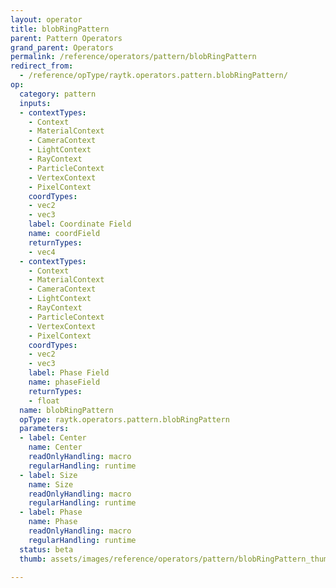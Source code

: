 ```yaml
---
layout: operator
title: blobRingPattern
parent: Pattern Operators
grand_parent: Operators
permalink: /reference/operators/pattern/blobRingPattern
redirect_from:
  - /reference/opType/raytk.operators.pattern.blobRingPattern/
op:
  category: pattern
  inputs:
  - contextTypes:
    - Context
    - MaterialContext
    - CameraContext
    - LightContext
    - RayContext
    - ParticleContext
    - VertexContext
    - PixelContext
    coordTypes:
    - vec2
    - vec3
    label: Coordinate Field
    name: coordField
    returnTypes:
    - vec4
  - contextTypes:
    - Context
    - MaterialContext
    - CameraContext
    - LightContext
    - RayContext
    - ParticleContext
    - VertexContext
    - PixelContext
    coordTypes:
    - vec2
    - vec3
    label: Phase Field
    name: phaseField
    returnTypes:
    - float
  name: blobRingPattern
  opType: raytk.operators.pattern.blobRingPattern
  parameters:
  - label: Center
    name: Center
    readOnlyHandling: macro
    regularHandling: runtime
  - label: Size
    name: Size
    readOnlyHandling: macro
    regularHandling: runtime
  - label: Phase
    name: Phase
    readOnlyHandling: macro
    regularHandling: runtime
  status: beta
  thumb: assets/images/reference/operators/pattern/blobRingPattern_thumb.png

---
```

